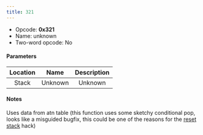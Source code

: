 ```yaml
---
title: 321
---
```


-   Opcode: **0x321**
-   Name: unknown
-   Two-word opcode: No

#### Parameters

| Location |  Name   | Description |
|:--------:|:-------:|:-----------:|
|  Stack   | Unknown |   Unknown   |

#### Notes

Uses data from atn table (this function uses some sketchy conditional pop, looks like a misguided bugfix, this could be one of the reasons for the [reset stack](100.md) hack)
